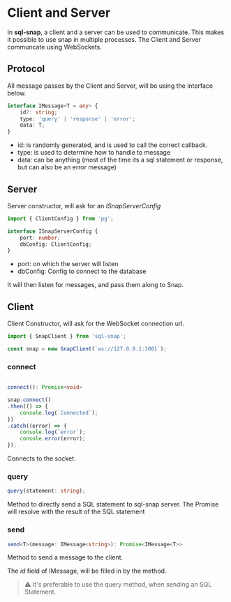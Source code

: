 # Client and Server

In **sql-snap**, a client and a server can be used to communicate. This makes it possible to use snap in multiple processes. The Client and Server communcate using WebSockets.

## Protocol

All message passes by the Client and Server, will be using the interface below.

```ts
interface IMessage<T = any> {
    id?: string;
    type: 'query' | 'response' | 'error';
    data: T;
}
```

 * id: is randomly generated, and is used to call the correct callback.
 * type: is used to determine how to handle to message
 * data: can be anything (most of the time its a sql statement or response, but can also be an error message)

## Server

Server constructor, will ask for an *ISnapServerConfig*

```ts
import { ClientConfig } from 'pg';

interface ISnapServerConfig {
    port: number;
    dbConfig: ClientConfig;
}
```

* port: on which the server will listen
* dbConfig: Config to connect to the database

It will then listen for messages, and pass them along to Snap.

## Client

Client Constructor, will ask for the WebSocket connection url.

```ts
import { SnapClient } from 'sql-snap';

const snap = new SnapClient(`ws://127.0.0.1:3001`);
```

### connect

```ts

connect(): Promise<void>

snap.connect()
.then(() => {
    console.log(`Connected`);
})
.catch((error) => {
    console.log(`error`);
    console.error(error);
});

```

Connects to the socket.

### query

```ts
query(statement: string);

```

Method to directly send a SQL statement to sql-snap server. The Promise will resolve with the result of the SQL statement

### send

```ts
send<T>(message: IMessage<string>): Promise<IMessage<T>>
```

Method to send a message to the client.

The *id* field of IMessage, will be filled in by the method.

> :warning: It's preferable to use the query method, when sending an SQL Statement.
